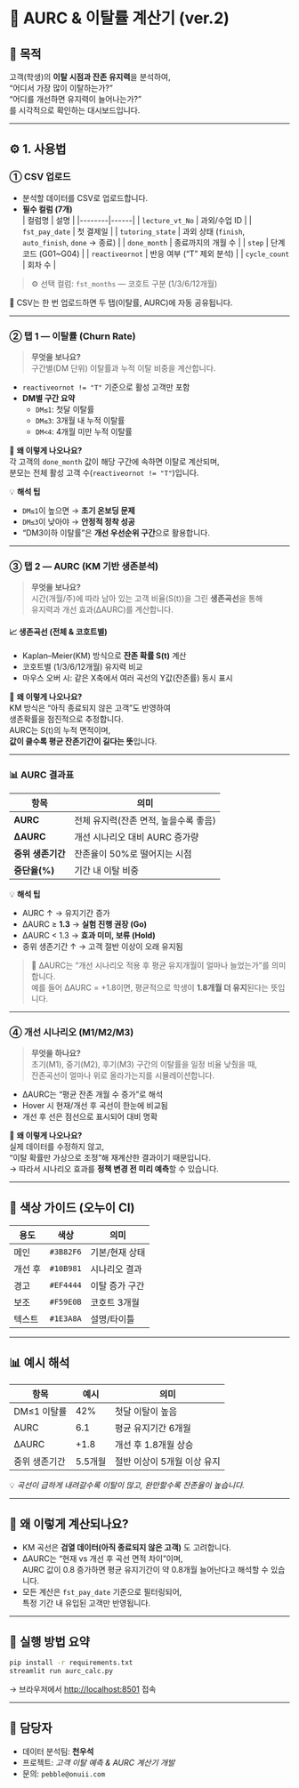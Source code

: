 # 🧭 AURC & 이탈률 계산기 (ver.2)

## 🎯 목적
고객(학생)의 **이탈 시점과 잔존 유지력**을 분석하여,  
“어디서 가장 많이 이탈하는가?”  
“어디를 개선하면 유지력이 늘어나는가?”  
를 시각적으로 확인하는 대시보드입니다.

---

## ⚙️ 1. 사용법

### ① CSV 업로드

- 분석할 데이터를 CSV로 업로드합니다.
- **필수 컬럼 (7개)**  
  | 컬럼명 | 설명 |
  |--------|------|
  | `lecture_vt_No` | 과외/수업 ID |
  | `fst_pay_date` | 첫 결제일 |
  | `tutoring_state` | 과외 상태 (`finish`, `auto_finish`, `done` → 종료) |
  | `done_month` | 종료까지의 개월 수 |
  | `step` | 단계 코드 (G01~G04) |
  | `reactiveornot` | 반응 여부 (“T” 제외 분석) |
  | `cycle_count` | 회차 수 |

> ⚙️ 선택 컬럼: `fst_months` — 코호트 구분 (1/3/6/12개월)

📘 CSV는 한 번 업로드하면 두 탭(이탈률, AURC)에 자동 공유됩니다.

---

### ② 탭 1 — 이탈률 (Churn Rate)

> **무엇을 보나요?**  
> 구간별(DM 단위) 이탈률과 누적 이탈 비중을 계산합니다.

- `reactiveornot != "T"` 기준으로 활성 고객만 포함  
- **DM별 구간 요약**
  - `DM≤1`: 첫달 이탈률  
  - `DM≤3`: 3개월 내 누적 이탈률  
  - `DM<4`: 4개월 미만 누적 이탈률  

📘 **왜 이렇게 나오나요?**  
각 고객의 `done_month` 값이 해당 구간에 속하면 이탈로 계산되며,  
분모는 전체 활성 고객 수(`reactiveornot != "T"`)입니다.

💡 **해석 팁**  
- `DM≤1`이 높으면 → **초기 온보딩 문제**  
- `DM≤3`이 낮아야 → **안정적 정착 성공**  
- “DM3이하 이탈률”은 **개선 우선순위 구간**으로 활용합니다.

---

### ③ 탭 2 — AURC (KM 기반 생존분석)

> **무엇을 보나요?**  
> 시간(개월/주)에 따라 남아 있는 고객 비율(S(t))을 그린 **생존곡선**을 통해  
> 유지력과 개선 효과(ΔAURC)를 계산합니다.

#### 📈 생존곡선 (전체 & 코호트별)

- Kaplan–Meier(KM) 방식으로 **잔존 확률 S(t)** 계산  
- 코호트별 (1/3/6/12개월) 유지력 비교  
- 마우스 오버 시: 같은 X축에서 여러 곡선의 Y값(잔존률) 동시 표시  

📘 **왜 이렇게 나오나요?**  
KM 방식은 “아직 종료되지 않은 고객”도 반영하여  
생존확률을 점진적으로 추정합니다.  
AURC는 S(t)의 누적 면적이며,  
**값이 클수록 평균 잔존기간이 길다는 뜻**입니다.

---

### 📊 AURC 결과표

| 항목 | 의미 |
|------|------|
| **AURC** | 전체 유지력(잔존 면적, 높을수록 좋음) |
| **ΔAURC** | 개선 시나리오 대비 AURC 증가량 |
| **중위 생존기간** | 잔존율이 50%로 떨어지는 시점 |
| **중단율(%)** | 기간 내 이탈 비중 |

💡 **해석 팁**  
- AURC ↑ → 유지기간 증가  
- ΔAURC ≥ **1.3** → **실험 진행 권장 (Go)**  
- ΔAURC < 1.3 → **효과 미미, 보류 (Hold)**  
- 중위 생존기간 ↑ → 고객 절반 이상이 오래 유지됨  

> 🔎 ΔAURC는 “개선 시나리오 적용 후 평균 유지개월이 얼마나 늘었는가”를 의미합니다.  
> 예를 들어 ΔAURC = +1.8이면, 평균적으로 학생이 **1.8개월 더 유지**된다는 뜻입니다.

---

### ④ 개선 시나리오 (M1/M2/M3)

> **무엇을 하나요?**  
> 초기(M1), 중기(M2), 후기(M3) 구간의 이탈률을 일정 비율 낮췄을 때,  
> 잔존곡선이 얼마나 위로 올라가는지를 시뮬레이션합니다.

- ΔAURC는 “평균 잔존 개월 수 증가”로 해석  
- Hover 시 현재/개선 후 곡선이 한눈에 비교됨  
- 개선 후 선은 점선으로 표시되어 대비 명확  

📘 **왜 이렇게 나오나요?**  
실제 데이터를 수정하지 않고,  
“이탈 확률만 가상으로 조정”해 재계산한 결과이기 때문입니다.  
→ 따라서 시나리오 효과를 **정책 변경 전 미리 예측**할 수 있습니다.

---

## 🎨 색상 가이드 (오누이 CI)

| 용도 | 색상 | 의미 |
|------|------|------|
| 메인 | `#3B82F6` | 기본/현재 상태 |
| 개선 후 | `#10B981` | 시나리오 결과 |
| 경고 | `#EF4444` | 이탈 증가 구간 |
| 보조 | `#F59E0B` | 코호트 3개월 |
| 텍스트 | `#1E3A8A` | 설명/타이틀 |

---

## 📊 예시 해석

| 항목 | 예시 | 의미 |
|------|------|------|
| DM≤1 이탈률 | 42% | 첫달 이탈이 높음 |
| AURC | 6.1 | 평균 유지기간 6개월 |
| ΔAURC | +1.8 | 개선 후 1.8개월 상승 |
| 중위 생존기간 | 5.5개월 | 절반 이상이 5개월 이상 유지 |

💡 *곡선이 급하게 내려갈수록 이탈이 많고, 완만할수록 잔존율이 높습니다.*

---

## 🧠 왜 이렇게 계산되나요?

- KM 곡선은 **검열 데이터(아직 종료되지 않은 고객)** 도 고려합니다.  
- ΔAURC는 “현재 vs 개선 후 곡선 면적 차이”이며,  
  AURC 값이 0.8 증가하면 평균 유지기간이 약 0.8개월 늘어난다고 해석할 수 있습니다.  
- 모든 계산은 `fst_pay_date` 기준으로 필터링되어,  
  특정 기간 내 유입된 고객만 반영됩니다.

---

## 🧩 실행 방법 요약

```bash
pip install -r requirements.txt
streamlit run aurc_calc.py
```

→ 브라우저에서 [http://localhost:8501](http://localhost:8501) 접속

---

## 👥 담당자

- 데이터 분석팀: **천우석**  
- 프로젝트: *고객 이탈 예측 & AURC 계산기 개발*  
- 문의: `pebble@onuii.com`
